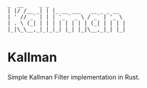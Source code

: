  ```
 _  __     _ _                       
| |/ /__ _| | |_ __ ___   __ _ _ __  
| ' // _` | | | '_ ` _ \ / _` | '_ \ 
| . \ (_| | | | | | | | | (_| | | | |
|_|\_\__,_|_|_|_| |_| |_|\__,_|_| |_|
```

# Kallman

Simple Kallman Filter implementation in Rust.
